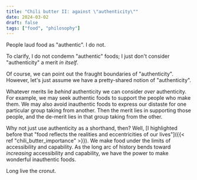 ```yaml
---
title: "Chili butter II: against \"authenticity\""
date: 2024-03-02
draft: false
tags: ["food", "philosophy"]
---
```

People laud food as "authentic". I do not.

To clarify, I do not condemn "authentic" foods; I just don't consider "authenticity" a merit _in itself_.

Of course, we can point out the fraught boundaries of "authenticity". However, let's just assume we have a pretty-shared notion of "authenticity".

Whatever merits lie _behind_ authenticity we can consider _over_ authenticity. For example, we may seek authentic foods to support the people who make them. We may also avoid inauthentic foods to express our distaste for one particular group taking from another. Then the merit lies in supporting those people, and the de-merit lies in that group taking from the other.

Why not just use authenticity as a shorthand, then? Well, [I highlighted before that "food reflects the realities and eccentricities of our lives"]({{< ref "chili_butter_importance" >}}). We make food under the limits of accessibility and capability. As the long arc of history bends toward _increasing_ accessibility and capability, we have the power to make wonderful inauthentic foods.

Long live the cronut.
